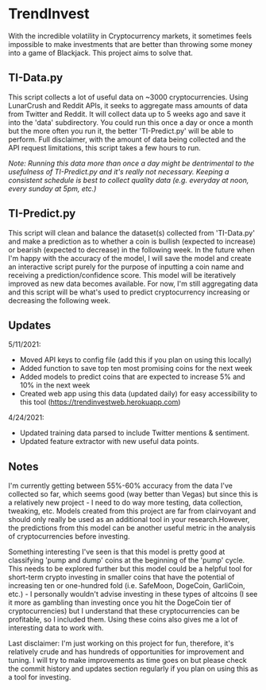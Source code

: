 # TrendInvest
With the incredible volatility in Cryptocurrency markets, it sometimes feels impossible to make investments that are better than throwing some money into a game of Blackjack. This project aims to solve that.

## TI-Data.py
This script collects a lot of useful data on ~3000 cryptocurrencies. Using LunarCrush and Reddit APIs, it seeks to aggregate mass amounts of data from Twitter and Reddit. It will collect data up to 5 weeks ago and save it into the 'data' subdirectory. You could run this once a day or once a month but the more often you run it, the better 'TI-Predict.py' will be able to perform. Full disclaimer, with the amount of data being collected and the API request limitations, this script takes a few hours to run.

*Note: Running this data more than once a day might be dentrimental to the usefulness of TI-Predict.py and it's really not necessary. Keeping a consistent schedule is best to collect quality data (e.g. everyday at noon, every sunday at 5pm, etc.)*

## TI-Predict.py
This script will clean and balance the dataset(s) collected from 'TI-Data.py' and make a prediction as to whether a coin is bullish (expected to increase) or bearish (expected to decrease) in the following week. In the future when I'm happy with the accuracy of the model, I will save the model and create an interactive script purely for the purpose of inputting a coin name and receiving a prediction/confidence score. This model will be iteratively improved as new data becomes available. For now, I'm still aggregating data and this script will be what's used to predict cryptocurrency increasing or decreasing the following week.

## Updates
5/11/2021:
- Moved API keys to config file (add this if you plan on using this locally)
- Added function to save top ten most promising coins for the next week
- Added models to predict coins that are expected to increase 5% and 10% in the next week
- Created web app using this data (updated daily) for easy accessibility to this tool (https://trendinvestweb.herokuapp.com)

4/24/2021:
- Updated training data parsed to include Twitter mentions & sentiment.
- Updated feature extractor with new useful data points.

## Notes
I'm currently getting between 55%-60% accuracy from the data I've collected so far, which seems good (way better than Vegas) but since this is a relatively new project - I need to do way more testing, data collection, tweaking, etc. Models created from this project are far from clairvoyant and should only really be used as an additional tool in your research.However, the predictions from this model can be another useful metric in the analysis of cryptocurrencies before investing.

Something interesting I've seen is that this model is pretty good at classifying 'pump and dump' coins at the beginning of the 'pump' cycle. This needs to be explored further but this model could be a helpful tool for short-term crypto investing in smaller coins that have the potential of increasing ten or one-hundred fold (i.e. SafeMoon, DogeCoin, GarliCoin, etc.) - I personally wouldn't advise investing in these types of altcoins (I see it more as gambling than investing once you hit the DogeCoin tier of cryptocurrencies) but I understand that these cryptocurrencies can be profitable, so I included them. Using these coins also gives me a lot of interesting data to work with.

Last disclaimer: I'm just working on this project for fun, therefore, it's relatively crude and has hundreds of opportunities for improvement and tuning. I will try to make improvements as time goes on but please check the commit history and updates section regularly if you plan on using this as a tool for investing.
